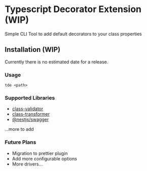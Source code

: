 # Typescript Decorator Extension (WIP)

Simple CLI Tool to add default decorators to your class properties


## Installation (WIP)

Currently there is no estimated date for a release.

### Usage

```
tde <path>
```

### Supported Libraries

- [class-validator](https://github.com/typestack/class-validator)
- [class-transformer](https://github.com/typestack/class-transformer)
- [@nestjs/swagger](https://github.com/nestjs/swagger)

...more to add

### Future Plans

- Migration to prettier plugin
- Add more configurable options
- More drivers...